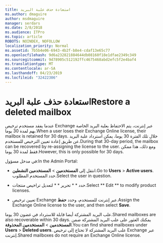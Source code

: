 ```yaml
---
title: استعادة حذف علبة البريد
ms.author: dmaguire
author: msdmaguire
manager: serdars
ms.date: 2/8/2018
ms.audience: ITPro
ms.topic: article
ROBOTS: NOINDEX, NOFOLLOW
localization_priority: Normal
ms.assetid: 7b5b4e06-6943-4b2f-b8e4-cdaf13e65c77
ms.openlocfilehash: 9d6a232821884644db08160f18e1dfae2349c349
ms.sourcegitcommit: 9d78905c512192ffc4675468abd2efc5f2e4baf4
ms.translationtype: MT
ms.contentlocale: ar-SA
ms.lasthandoff: 04/23/2019
ms.locfileid: "32422306"
---
```

# <a name="restore-a-deleted-mailbox"></a><span data-ttu-id="2f612-102">استعادة حذف علبة البريد</span><span class="sxs-lookup"><span data-stu-id="2f612-102">Restore a deleted mailbox</span></span>

<span data-ttu-id="2f612-103">عندما يفقد مستخدم ترخيص Exchange عبر إنترنت، يتم الاحتفاظ بعلبة البريد الخاصة بهم لمدة 30 يوما.</span><span class="sxs-lookup"><span data-stu-id="2f612-103">When a user loses their Exchange Online license, their mailbox is retained for 30 days.</span></span> <span data-ttu-id="2f612-104">خلال تلك الفترة 30 يوما، يمكن استرداد علبة البريد عن طريق إعادة تعيين الترخيص للمستخدم.</span><span class="sxs-lookup"><span data-stu-id="2f612-104">During that 30-day period, the mailbox can be recovered by re-assigning the license to the user.</span></span> <span data-ttu-id="2f612-105">ومع ذلك، هذا ممكن فقط لمدة 30 يوما.</span><span class="sxs-lookup"><span data-stu-id="2f612-105">However, this is only possible for 30 days.</span></span>
  
<span data-ttu-id="2f612-106">في مدخل مسؤول:</span><span class="sxs-lookup"><span data-stu-id="2f612-106">In the Admin Portal:</span></span>
  
- <span data-ttu-id="2f612-107">انتقل إلى **المستخدمين** \> **المستخدمين النشطين**.</span><span class="sxs-lookup"><span data-stu-id="2f612-107">Go to **Users** \> **Active users**.</span></span> <span data-ttu-id="2f612-108">حدد المستخدم المطلوب.</span><span class="sxs-lookup"><span data-stu-id="2f612-108">Select the user in question.</span></span>
    
- <span data-ttu-id="2f612-109">حدد \* \* تحرير \* \* لتعديل تراخيص منتجات.</span><span class="sxs-lookup"><span data-stu-id="2f612-109">Select \*\* Edit \*\* to modify product licenses.</span></span> 
    
- <span data-ttu-id="2f612-110">تعيين ترخيص Exchange عبر إنترنت للمستخدم، وحدد **حفظ**.</span><span class="sxs-lookup"><span data-stu-id="2f612-110">Assign the Exchange Online license to the user, and then select **Save**.</span></span>
    
<span data-ttu-id="2f612-111">علب البريد المشتركة أيضا قابلة للاسترداد في غضون 30 يوما.</span><span class="sxs-lookup"><span data-stu-id="2f612-111">Shared mailboxes are also recoverable within 30 days.</span></span> <span data-ttu-id="2f612-112">يمكنك العثور على علب البريد المشتركة ضمن **المستخدمين** \> **المستخدمين المحذوفة**.</span><span class="sxs-lookup"><span data-stu-id="2f612-112">You can find shared mailboxes under **Users** \> **Deleted users**.</span></span> <span data-ttu-id="2f612-113">علب البريد المشتركة لا تحتاج إلى ترخيص Exchange عبر إنترنت.</span><span class="sxs-lookup"><span data-stu-id="2f612-113">Shared mailboxes do not require an Exchange Online license.</span></span>
  

